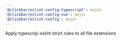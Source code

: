 ```yaml
---
'@clickbar/eslint-config-typescript': major
'@clickbar/eslint-config-vue': major
'@clickbar/eslint-config': major
---
```


Apply typescrip-eslint strict rules to all file extensions
